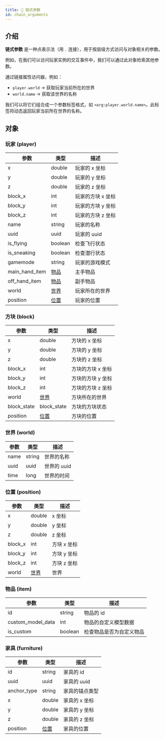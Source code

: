 ```yaml
---
title: 🔗 链式参数
id: chain_arguments
---
```


## 介绍

**链式参数** 是一种点表示法（用 `.` 连接），用于按层级方式访问与对象相关的参数。

例如，在我们可以访问玩家实例的交互事件中，我们可以通过此对象检索其他参数。

通过链接属性访问器，例如：

* `player.world` → 获取玩家当前所在的世界
* `world.name` → 获取该世界的名称

我们可以将它们组合成一个参数标签格式，如 `<arg:player.world.name>`。此标签将动态返回玩家当前所在世界的名称。

## 对象

### 玩家 (player)

| 参数 | 类型 | 描述 |
| --- | --- | --- |
| x | double | 玩家的 x 坐标 |
| y | double | 玩家的 y 坐标 |
| z | double | 玩家的 z 坐标 |
| block\_x | int | 玩家的方块 x 坐标 |
| block\_y | int | 玩家的方块 y 坐标 |
| block\_z | int | 玩家的方块 z 坐标 |
| name | string | 玩家的名称 |
| uuid | uuid | 玩家的 uuid |
| is\_flying | boolean | 检查飞行状态 |
| is\_sneaking | boolean | 检查潜行状态 |
| gamemode | string | 玩家的游戏模式 |
| main\_hand\_item | [物品](#物品-item) | 主手物品 |
| off\_hand\_item | [物品](#物品-item) | 副手物品 |
| world | [世界](#世界-world) | 玩家所在的世界 |
| position | [位置](#位置-position) | 玩家的位置 |

### 方块 (block)

| 参数 | 类型 | 描述 |
| --- | --- | --- |
| x | double | 方块的 x 坐标 |
| y | double | 方块的 y 坐标 |
| z | double | 方块的 z 坐标 |
| block\_x | int | 方块的方块 x 坐标 |
| block\_y | int | 方块的方块 y 坐标 |
| block\_z | int | 方块的方块 z 坐标 |
| world | [世界](#世界-world) | 方块所在的世界 |
| block\_state | block\_state | 方块的方块状态 |
| position | [位置](#位置-position) | 方块的位置 |

### 世界 (world)

| 参数 | 类型 | 描述 |
| --- | --- | --- |
| name | string | 世界的名称 |
| uuid | uuid | 世界的 uuid |
| time | long | 世界的时间 |

### 位置 (position)

| 参数 | 类型 | 描述 |
| --- | --- | --- |
| x | double | x 坐标 |
| y | double | y 坐标 |
| z | double | z 坐标 |
| block\_x | int | 方块 x 坐标 |
| block\_y | int | 方块 y 坐标 |
| block\_z | int | 方块 z 坐标 |
| world | [世界](#世界-world) | 世界 |

### 物品 (item)

| 参数 | 类型 | 描述 |
| --- | --- | --- |
| id | string | 物品的 id |
| custom\_model\_data | int | 物品的自定义模型数据 |
| is\_custom | boolean | 检查物品是否为自定义物品 |

### 家具 (furniture)

| 参数 | 类型 | 描述 |
| --- | --- | --- |
| id | string | 家具的 id |
| uuid | uuid | 家具的 uuid |
| anchor\_type | string | 家具的锚点类型 |
| x | double | 家具的 x 坐标 |
| y | double | 家具的 y 坐标 |
| z | double | 家具的 z 坐标 |
| position | [位置](#位置-position) | 家具的位置 |
